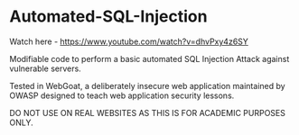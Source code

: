 # Automated-SQL-Injection

Watch here - https://www.youtube.com/watch?v=dhvPxy4z6SY

Modifiable code to perform a basic automated SQL Injection Attack against vulnerable servers.

Tested in WebGoat, a deliberately insecure web application maintained by OWASP designed to teach web application security lessons.

DO NOT USE ON REAL WEBSITES AS THIS IS FOR ACADEMIC PURPOSES ONLY.

